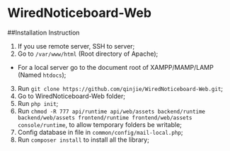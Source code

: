# WiredNoticeboard-Web

##Installation Instruction

1. If you use remote server, SSH to server;
2. Go to ```/var/www/html``` (Root directory of Apache);
  * For a local server go to the document root of XAMPP/MAMP/LAMP (Named ```htdocs```);
3. Run ```git clone https://github.com/qinjie/WiredNoticeboard-Web.git```;
5. Go to WiredNoticeboard-Web folder;
6. Run ```php init```;
7. Run ```chmod -R 777 api/runtime api/web/assets backend/runtime backend/web/assets frontend/runtime frontend/web/assets console/runtime```, to allow temporary folders be writable;
8. Config database in file in ```common/config/mail-local.php```;
9. Run ```composer install``` to install all the library;
